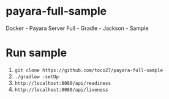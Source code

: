 # payara-full-sample
Docker - Payara Server Full - Gradle - Jackson - Sample

# Run sample

1. `git clone https://github.com/toco27/payara-full-sample`
2. `./gradlew :setUp`
3. `http://localhost:8080/api/readiness`
4. `http://localhost:8080/api/liveness`
